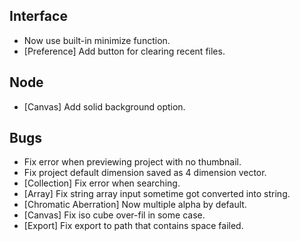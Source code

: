 ## Interface
- Now use built-in minimize function.
- [Preference] Add button for clearing recent files.

## Node
- [Canvas] Add solid background option.

## Bugs
- Fix error when previewing project with no thumbnail.
- Fix project default dimension saved as 4 dimension vector.
- [Collection] Fix error when searching.
- [Array] Fix string array input sometime got converted into string.
- [Chromatic Aberration] Now multiple alpha by default.
- [Canvas] Fix iso cube over-fil in some case.
- [Export] Fix export to path that contains space failed.